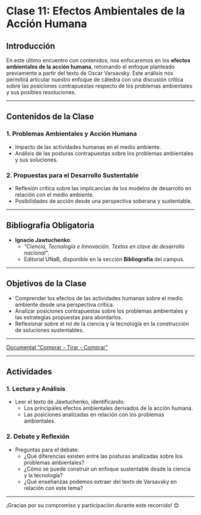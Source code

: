 # Clase 11: Efectos Ambientales de la Acción Humana

## Introducción

En este último encuentro con contenidos, nos enfocaremos en los **efectos ambientales de la acción humana**, retomando el enfoque planteado previamente a partir del texto de Oscar Varsavsky. Este análisis nos permitirá articular nuestro enfoque de cátedra con una discusión crítica sobre las posiciones contrapuestas respecto de los problemas ambientales y sus posibles resoluciones.

---

## Contenidos de la Clase

### 1. Problemas Ambientales y Acción Humana  
- Impacto de las actividades humanas en el medio ambiente.  
- Análisis de las posturas contrapuestas sobre los problemas ambientales y sus soluciones.

### 2. Propuestas para el Desarrollo Sustentable  
- Reflexión crítica sobre las implicancias de los modelos de desarrollo en relación con el medio ambiente.  
- Posibilidades de acción desde una perspectiva soberana y sustentable.

---

## Bibliografía Obligatoria

- **Ignacio Jawtuchenko**:  
  - *"Ciencia, Tecnología e Innovación. Textos en clave de desarrollo nacional"*.  
  - Editorial UNaB, disponible en la sección **Bibliografía** del campus.

---

## Objetivos de la Clase

- Comprender los efectos de las actividades humanas sobre el medio ambiente desde una perspectiva crítica.  
- Analizar posiciones contrapuestas sobre los problemas ambientales y las estrategias propuestas para abordarlos.  
- Reflexionar sobre el rol de la ciencia y la tecnología en la construcción de soluciones sustentables.  

---

[Documental "Comprar - Tirar - Comprar"](https://www.youtube.com/watch?v=mUaCLzbDgm0)

---

## Actividades

### 1. Lectura y Análisis  
- Leer el texto de Jawtuchenko, identificando:  
  - Los principales efectos ambientales derivados de la acción humana.  
  - Las posiciones analizadas en relación con los problemas ambientales.  

### 2. Debate y Reflexión  
- Preguntas para el debate:  
  - ¿Qué diferencias existen entre las posturas analizadas sobre los problemas ambientales?  
  - ¿Cómo se puede construir un enfoque sustentable desde la ciencia y la tecnología?  
  - ¿Qué enseñanzas podemos extraer del texto de Varsavsky en relación con este tema?

---

¡Gracias por su compromiso y participación durante este recorrido! 😊
